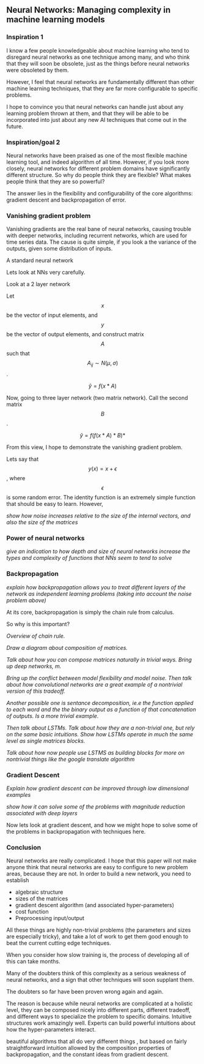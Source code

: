 ## Neural Networks: Managing complexity in machine learning models

### Inspiration 1

I know a few people knowledgeable about machine learning who tend to disregard neural networks as one technique among many, and who think that they will soon be obsolete, just as the things before neural networks were obsoleted by them.

However, I feel that neural networks are fundamentally different than other machine learning techniques, that they are far more configurable to specific problems.

I hope to convince you that neural networks can handle just about any learning problem thrown at them, and that they will be able to be incorporated into just about any new AI techniques that come out in the future.

### Inspiration/goal 2

Neural networks have been praised as one of the most flexible machine learning tool, and indeed algorithm of all time. However, if you look more closely, neural networks for different problem domains have significantly different structure. So why do people think they are flexible? What makes people think that they are so powerful?

The answer lies in the flexibility and configurability of the core algorithms: gradient descent and backpropagation of error.


### Vanishing gradient problem

Vanishing gradients are the real bane of neural networks, causing trouble with deeper networks, including recurrent networks, which are used for time series data. The cause is quite simple, if you look a the variance of the outputs, given some distribution of inputs.

A standard neural network

Lets look at NNs very carefully.

Look at a 2 layer network

Let $$x$$ be the vector of input elements, and $$y$$ be the vector of output elements, and construct matrix $$A$$ such that $$ A_{ij} \sim N(\mu, \sigma)$$.

$$ \hat{y} = f(x*A) $$

Now, going to three layer network (two matrix network). Call the second matrix $$B$$.

$$ \hat{y} = f(f(x*A)*B)* $$

From this view, I hope to demonstrate the vanishing gradient problem.

Lets say that $$y(x) = x + \epsilon$$, where $$\epsilon$$ is some random error. The identity function is an extremely simple function that should be easy to learn. However,

*show how noise increases relative to the size of the internal vectors, and also the size of the matrices*

### Power of neural networks

*give an indication to how depth and size of neural networks increase the types and complexity of functions that NNs seem to tend to solve*

### Backpropagation

*explain how backpropagation allows you to treat different layers of the network as independent learning problems (taking into account the noise problem above)*

At its core, backpropagation is simply the chain rule from calculus.

So why is this important?


*Overview of chain rule.*

*Draw a diagram about composition of matrices.*

*Talk about how you can compose matrices naturally in trivial ways. Bring up deep networks, m.*

*Bring up the conflict between model flexibility and model noise. Then talk about how convolutional networks are a great example of a nontrivial version of this tradeoff.*

*Another possible one is sentance decomposition, ie.e the function applied to each word and the the binary output as a function of that concatenation of outputs.  Is a more trivial example.*


*Then talk about LSTMs. Talk about how they are a non-trivial one, but rely on the same basic intuitions. Show how LSTMs operate in much the same level as single matrices blocks.*

*Talk about how now people use LSTMS as building blocks for more on nontrivial things like the google translate algorithm*

### Gradient Descent

*Explain how gradient descent can be improved through low dimensional examples*

*show how it can solve some of the problems with magnitude reduction associated with deep layers*

Now lets look at gradient descent, and how we might hope to solve some of the problems in backpropagation with techniques here.

### Conclusion

Neural networks are really complicated. I hope that this paper will not make anyone think that neural networks are easy to configure to new problem areas, because they are not. In order to build a new network, you need to establish

* algebraic structure
* sizes of the matrices
* gradient descent algorithm (and associated hyper-parameters)
* cost function
* Preprocessing input/output

All these things are highly non-trivial problems (the parameters and sizes are especially tricky), and take a lot of work to get them good enough to beat the current cutting edge techniques.

When you consider how slow training is, the process of developing all of this can take months.

Many of the doubters think of this complexity as a serious weakness of neural networks, and a sign that other techniques will soon supplant them.

The doubters so far have been proven wrong again and again.

The reason is because while neural networks are complicated at a holistic level, they can be composed nicely into different parts, different tradeoff, and different ways to specialize the problem to specific domains. Intuitive structures work amazingly well. Experts can build powerful intuitions about how the hyper-parameters interact.

beautiful algorithms that all do very different things , but based on fairly straightforward intuition allowed by the composition properties of backpropagation, and the constant ideas from gradient descent.
